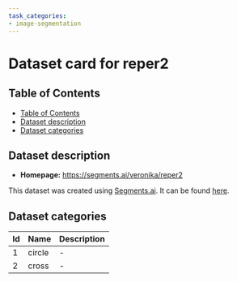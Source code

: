 ```yaml
---
task_categories:
- image-segmentation
---
```


# Dataset card for reper2

## Table of Contents
- [Table of Contents](#table-of-contents)
- [Dataset description](#dataset-description)
- [Dataset categories](#dataset-categories)

## Dataset description

- **Homepage:** https://segments.ai/veronika/reper2



This dataset was created using [Segments.ai](https://segments.ai). It can be found [here](https://segments.ai/veronika/reper2).

## Dataset categories
| Id  | Name | Description |
| --- | ---- | ----------- |
| 1 | circle | - |
| 2 | cross | - |

